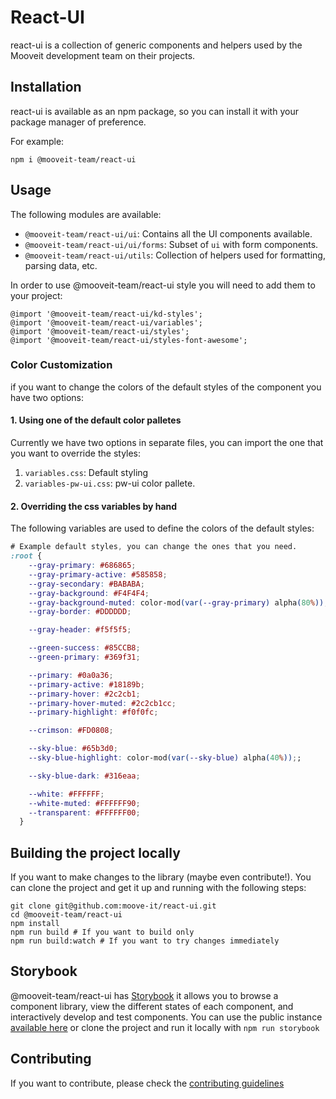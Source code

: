 # React-UI

react-ui is a collection of generic components and helpers used by the Mooveit development team on their projects.

## Installation
react-ui is available as an npm package, so you can install it with your package manager of preference.

For example:
```
npm i @mooveit-team/react-ui
```

## Usage
The following modules are available:

- `@mooveit-team/react-ui/ui`: Contains all the UI components available.
- `@mooveit-team/react-ui/ui/forms`: Subset of `ui` with form components.
- `@mooveit-team/react-ui/utils`: Collection of helpers used for formatting, parsing data, etc.

In order to use @mooveit-team/react-ui style you will need to add them to your project:

```
@import '@mooveit-team/react-ui/kd-styles';
@import '@mooveit-team/react-ui/variables';
@import '@mooveit-team/react-ui/styles';
@import '@mooveit-team/react-ui/styles-font-awesome';
```
### Color Customization
if you want to change the colors of the default styles of the component you have two options:

####  1. Using one of the default color palletes
Currently we have two options in separate files, you can import the one that you want to override the styles:
 1. `variables.css`: Default styling
 2. `variables-pw-ui.css`: pw-ui color pallete.

####  2. Overriding the css variables by hand
The following variables are used to define the colors of the default styles:
```css
# Example default styles, you can change the ones that you need.
:root {
    --gray-primary: #686865;
    --gray-primary-active: #585858;
    --gray-secondary: #BABABA;
    --gray-background: #F4F4F4;
    --gray-background-muted: color-mod(var(--gray-primary) alpha(80%));
    --gray-border: #DDDDDD;

    --gray-header: #f5f5f5;

    --green-success: #85CCB8;
    --green-primary: #369f31;

    --primary: #0a0a36;
    --primary-active: #18189b;
    --primary-hover: #2c2cb1;
    --primary-hover-muted: #2c2cb1cc;
    --primary-highlight: #f0f0fc;

    --crimson: #FD0808;

    --sky-blue: #65b3d0;
    --sky-blue-highlight: color-mod(var(--sky-blue) alpha(40%));;

    --sky-blue-dark: #316eaa;

    --white: #FFFFFF;
    --white-muted: #FFFFFF90;
    --transparent: #FFFFFF00;
  }
```

## Building the project locally
If you want to make changes to the library (maybe even contribute!). You can clone the project and get it up and running with the following steps:
```
git clone git@github.com:moove-it/react-ui.git
cd @mooveit-team/react-ui
npm install
npm run build # If you want to build only
npm run build:watch # If you want to try changes immediately
```

## Storybook
@mooveit-team/react-ui has [Storybook](https://github.com/storybooks/storybook) it allows you to browse a component library, view the different states of each component, and interactively develop and test components. You can use the public instance [available here](https://moove-it.github.io/@mooveit-team/react-ui) or clone the project and run it locally with `npm run storybook`

## Contributing
If you want to contribute, please check the [contributing guidelines](./CONTRIBUTING.md)
